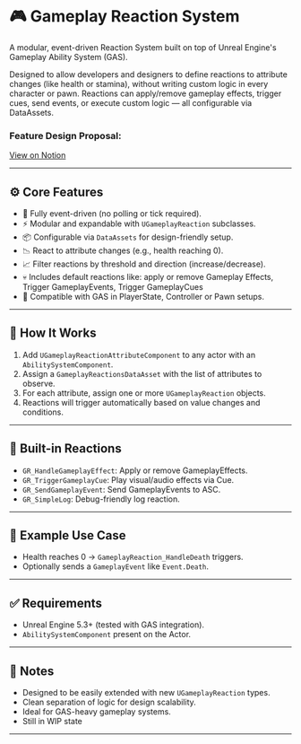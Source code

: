 # 🎮 Gameplay Reaction System

A modular, event-driven Reaction System built on top of Unreal Engine's Gameplay Ability System (GAS).

Designed to allow developers and designers to define reactions to attribute changes (like health or stamina), without writing custom logic in every character or pawn. Reactions can apply/remove gameplay effects, trigger cues, send events, or execute custom logic — all configurable via DataAssets.

### Feature Design Proposal:  
[View on Notion](https://www.notion.so/Gameplay-Reaction-System-Feature-Design-Proposal-1da2cb6e5e86807eb1defb72d0e0f902?pvs=4)

---

## ⚙️ Core Features

- 🔁 Fully event-driven (no polling or tick required).
- ⚡ Modular and expandable with `UGameplayReaction` subclasses.
- 📦 Configurable via `DataAssets` for design-friendly setup.
- 📉 React to attribute changes (e.g., health reaching 0).
- 📈 Filter reactions by threshold and direction (increase/decrease).
- 💀 Includes default reactions like: apply or remove Gameplay Effects, Trigger GameplayEvents, Trigger GameplayCues
- 🎯 Compatible with GAS in PlayerState, Controller or Pawn setups.

---

## 🧱 How It Works

1. Add `UGameplayReactionAttributeComponent` to any actor with an `AbilitySystemComponent`.
2. Assign a `GameplayReactionsDataAsset` with the list of attributes to observe.
3. For each attribute, assign one or more `UGameplayReaction` objects.
4. Reactions will trigger automatically based on value changes and conditions.

---

## 🧩 Built-in Reactions

- `GR_HandleGameplayEffect`: Apply or remove GameplayEffects.
- `GR_TriggerGameplayCue`: Play visual/audio effects via Cue.
- `GR_SendGameplayEvent`: Send GameplayEvents to ASC.
- `GR_SimpleLog`: Debug-friendly log reaction.

---

## 📝 Example Use Case

- Health reaches 0 → `GameplayReaction_HandleDeath` triggers.
- Optionally sends a `GameplayEvent` like `Event.Death`.

---

## ✅ Requirements

- Unreal Engine 5.3+ (tested with GAS integration).
- `AbilitySystemComponent` present on the Actor.

---

## 📌 Notes

- Designed to be easily extended with new `UGameplayReaction` types.
- Clean separation of logic for design scalability.
- Ideal for GAS-heavy gameplay systems.
- Still in WIP state

---


